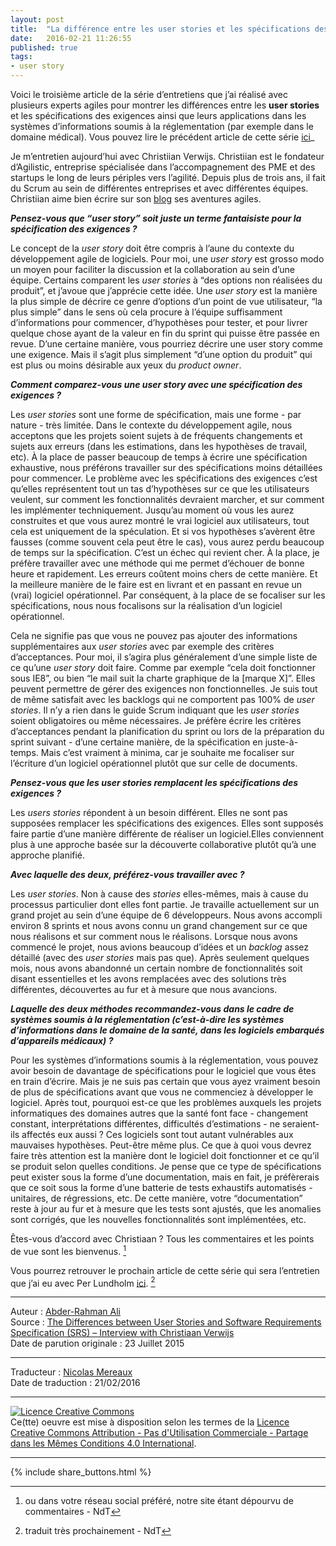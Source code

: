 ```yaml
---
layout: post
title:  "La différence entre les user stories et les spécifications des exigences - Entretien avec Christiaan Verwijs"
date:   2016-02-21 11:26:55
published: true
tags:
- user story
---
```


Voici le troisième article de la série d’entretiens que j’ai réalisé avec plusieurs experts agiles pour montrer les différences entre les **user stories** et les spécifications des exigences ainsi que leurs applications dans les systèmes d’informations soumis à la réglementation (par exemple  dans le domaine médical). Vous pouvez lire le précédent article de cette série [ici](http://www.les-traducteurs-agiles.org/user-stories/2016/02/10/differences-entre-les-user-stories-et-les-specifications-des-exigences-par-johanna-rothman.html)_

Je m’entretien aujourd’hui avec Christiian Verwijs. Christiian est le fondateur d’Agilistic, entreprise spécialisée dans l’accompagnement des PME et des startups le long de leurs périples vers l’agilité. Depuis plus de trois ans, il fait du Scrum au sein de différentes entreprises et avec différentes équipes. Christiian aime bien écrire sur son [blog](http://www.christiaanverwijs.nl) ses aventures agiles.

**_Pensez-vous que “user story” soit juste un terme fantaisiste pour la spécification des exigences ?_**

Le concept de la _user story_ doit être compris à l’aune du contexte du développement agile de logiciels. Pour moi, une _user story_ est grosso modo un moyen pour faciliter la discussion et la collaboration au sein d’une équipe. Certains comparent les _user stories_ à “des options non réalisées du produit”, et j’avoue que j’apprécie cette idée. Une _user story_ est la manière la plus simple de décrire ce genre d’options d’un point de vue utilisateur, “la plus simple” dans le sens où cela procure à l’équipe suffisamment d’informations pour commencer, d’hypothèses pour tester, et pour livrer quelque chose ayant de la valeur en fin du sprint qui puisse être passée en revue. D’une certaine manière, vous pourriez décrire une user story comme une exigence. Mais il s’agit plus simplement “d’une option du produit” qui est plus ou moins désirable aux yeux du _product owner_.

**_Comment comparez-vous une user story avec une spécification des exigences ?_**

Les _user stories_ sont une forme de spécification, mais une forme - par nature - très limitée. Dans le contexte du développement agile, nous acceptons que les projets soient sujets à de fréquents changements et sujets aux erreurs (dans les estimations, dans les hypothèses de travail, etc). À la place de passer beaucoup de temps à écrire une spécification exhaustive, nous préférons travailler sur des spécifications moins détaillées pour commencer. Le problème avec les spécifications des exigences c’est qu’elles représentent tout un tas d’hypothèses sur ce que les utilisateurs veulent, sur comment les fonctionnalités devraient marcher, et sur comment les implémenter techniquement. Jusqu’au moment où vous les aurez construites et que vous aurez montré le vrai logiciel aux utilisateurs, tout cela est uniquement de la spéculation. Et si vos hypothèses s’avèrent être fausses (comme souvent cela peut être le cas), vous aurez perdu beaucoup de temps sur la spécification. C’est un échec qui revient cher. À la place, je préfère travailler avec une méthode qui me permet d’échouer de bonne heure et rapidement. Les erreurs coûtent moins chers de cette manière. Et la meilleure manière de le faire est en livrant et en passant en revue un (vrai) logiciel opérationnel. Par conséquent, à la place de se focaliser sur les spécifications, nous nous focalisons sur la réalisation d’un logiciel opérationnel.

Cela ne signifie pas que vous ne pouvez pas ajouter des informations supplémentaires aux _user stories_ avec par exemple des critères d’acceptances. Pour moi, il s’agira plus généralement d’une simple liste de ce qu’une _user story_ doit faire. Comme par exemple “cela doit fonctionner sous IE8”, ou bien “le mail suit la charte graphique de la [marque X]”. Elles peuvent permettre de gérer des exigences non fonctionnelles. Je suis tout de même satisfait avec les backlogs qui ne comportent pas 100% de _user stories_. Il n’y a rien dans le guide Scrum indiquant que les _user stories_ soient obligatoires ou même nécessaires. Je préfère écrire les critères d’acceptances pendant la planification du sprint ou lors de la préparation du sprint suivant - d’une certaine manière, de la spécification en juste-à-temps. Mais c’est vraiment à minima, car je souhaite me focaliser sur l’écriture d’un logiciel opérationnel plutôt que sur celle de documents.

**_Pensez-vous que les user stories remplacent les spécifications des exigences ?_**

Les _users stories_ répondent à un besoin différent. Elles ne sont pas supposées remplacer les spécifications des exigences. Elles sont supposés faire partie d’une manière différente de réaliser un logiciel.Elles conviennent plus à une approche basée sur la découverte collaborative plutôt qu’à une approche planifié.

**_Avec laquelle des deux, préférez-vous travailler avec ?_**

Les _user stories_. Non à cause des _stories_ elles-mêmes, mais à cause du processus particulier dont elles font partie. Je travaille actuellement sur un grand projet au sein d’une équipe de 6 développeurs. Nous avons accompli environ 8 sprints et nous avons connu un grand changement sur ce que nous réalisons et sur comment nous le réalisons. Lorsque nous avons commencé le projet, nous avions beaucoup d’idées et un _backlog_ assez détaillé (avec des _user stories_ mais pas que). Après seulement quelques mois, nous avons abandonné un certain nombre de fonctionnalités soit disant essentielles et les avons remplacées avec des solutions très différentes, découvertes au fur et à mesure que nous avancions.

**_Laquelle des deux méthodes recommandez-vous dans le cadre de systèmes soumis à la réglementation (c’est-à-dire les systèmes d’informations dans le domaine de la santé, dans les logiciels embarqués d’appareils médicaux) ?_**

Pour les systèmes d’informations soumis à la réglementation, vous pouvez avoir besoin de davantage de spécifications pour le logiciel que vous êtes en train d’écrire. Mais je ne suis pas certain que vous ayez vraiment besoin de plus de spécifications avant que vous ne commenciez à développer le logiciel.  Après tout, pourquoi est-ce que les problèmes auxquels les projets informatiques des domaines autres que la santé font face - changement constant, interprétations différentes, difficultés d’estimations - ne seraient-ils affectés eux aussi ? Ces logiciels sont tout autant vulnérables aux mauvaises hypothèses. Peut-être même plus. Ce que à quoi vous devrez faire très attention est la manière dont le logiciel doit fonctionner et ce qu’il se produit selon quelles conditions. Je pense que ce type de spécifications peut exister sous la forme d’une documentation, mais en fait, je préfèrerais que ce soit sous la forme d’une batterie de tests exhaustifs automatisés - unitaires, de régressions, etc. De cette manière, votre “documentation” reste à jour au fur et à mesure que les tests sont ajustés, que les anomalies sont corrigés, que les nouvelles fonctionnalités sont implémentées, etc.

Êtes-vous d’accord avec Christiaan ? Tous les commentaires et les points de vue sont les bienvenus. [^1]

Vous pourrez retrouver le prochain article de cette série qui sera l’entretien que j’ai eu avec Per Lundholm [ici](https://www.healthcareguys.com/?p=29731). [^2]

[^1]: ou dans votre réseau social préféré, notre site étant dépourvu de commentaires - NdT
[^2]: traduit très prochainement - NdT

---  
Auteur : [Abder-Rahman Ali](https://twitter.com/abderhasan)  
Source : [The Differences between User Stories and Software Requirements Specification (SRS) – Interview with Christiaan Verwijs](https://www.healthcareguys.com/2015/07/23/the-differences-between-user-stories-and-software-requirements-specification-srs-interview-with-christiaan-verwijs/)  
Date de parution originale : 23 Juillet 2015  

---
Traducteur : [Nicolas Mereaux](http://www.les-traducteurs-agiles.org/traducteurs/)  
Date de traduction : 21/02/2016  

---

<a rel="license" href="http://creativecommons.org/licenses/by-nc-sa/4.0/"><img alt="Licence Creative Commons" style="border-width:0" src="http://i.creativecommons.org/l/by-nc-sa/4.0/88x31.png" /></a><br />Ce(tte) oeuvre est mise à disposition selon les termes de la <a rel="license" href="http://creativecommons.org/licenses/by-nc-sa/4.0/">Licence Creative Commons Attribution - Pas d'Utilisation Commerciale - Partage dans les Mêmes Conditions 4.0 International</a>.

---

{% include share_buttons.html %}
